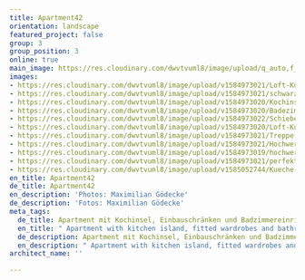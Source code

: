 ```yaml
---
title: Apartment42
orientation: landscape
featured_project: false
group: 3
group_position: 3
online: true
main_image: https://res.cloudinary.com/dwvtvuml8/image/upload/q_auto,f_auto,dpr_auto/v1584973021/schwarzer-Einbauschrank-raumhoch-perfekt_dbjupm.jpg
images:
- https://res.cloudinary.com/dwvtvuml8/image/upload/v1584973021/Loft-Kueche-schwarz-Massivholz-Einbauschrank_mixlvq.jpg
- https://res.cloudinary.com/dwvtvuml8/image/upload/v1584973021/schwarzer-Einbauschrank-raumhoch-perfekt_dbjupm.jpg
- https://res.cloudinary.com/dwvtvuml8/image/upload/v1584973020/Kochinsel-Kueche-Edel-schwarz-schubkasten_javn0c.jpg
- https://res.cloudinary.com/dwvtvuml8/image/upload/v1584973020/Badezimmer-Einbauschrank-raumhoch-schwarz-edel_vfchut.jpg
- https://res.cloudinary.com/dwvtvuml8/image/upload/v1584973022/Schiebetuer-Massivholz-Kochinsel-Steinplatte_rp96co.jpg
- https://res.cloudinary.com/dwvtvuml8/image/upload/v1584973020/Loft-Kueche-schwarz-hochwertig-Massivholz_n8gzxf.jpg
- https://res.cloudinary.com/dwvtvuml8/image/upload/v1584973021/Treppe-Massivholz-Schiebetuer-Holz-Eiche_ejvwxr.jpg
- https://res.cloudinary.com/dwvtvuml8/image/upload/v1584973021/Hochwertiger-Einbauschrank-nach-mass_waitib.jpg
- https://res.cloudinary.com/dwvtvuml8/image/upload/v1584973019/hochwertige-kueche-Kochinsel-Mittelblock-schwarz_ceycus.jpg
- https://res.cloudinary.com/dwvtvuml8/image/upload/v1584973021/perfekter-Einbauschrank-nach-mass-schwarz-hochwertig_sypj1m.jpg
- https://res.cloudinary.com/dwvtvuml8/image/upload/v1585052744/Kueche-Griff-Front-Detail-Handwerk-Buster-Punch_l7lpqu.jpg
en_title: Apartment42
de_title: Apartment42
en_description: 'Photos: Maximilian Gödecke'
de_description: 'Fotos: Maximilian Gödecke'
meta_tags:
  de_title: Apartment mit Kochinsel, Einbauschränken und Badzimmereinrichtung
  en_title: " Apartment with kitchen island, fitted wardrobes and bathroom furnishings"
  de_description: Apartment mit Kochinsel, Einbauschränken und Badzimmereinrichtung
  en_description: " Apartment with kitchen island, fitted wardrobes and bathroom furnishings"
architect_name: ''

---
```

